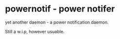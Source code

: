 powernotif - power notifer
==========================

yet another daemon - a power notification daemon.

Still a w.i.p, however usuable.
